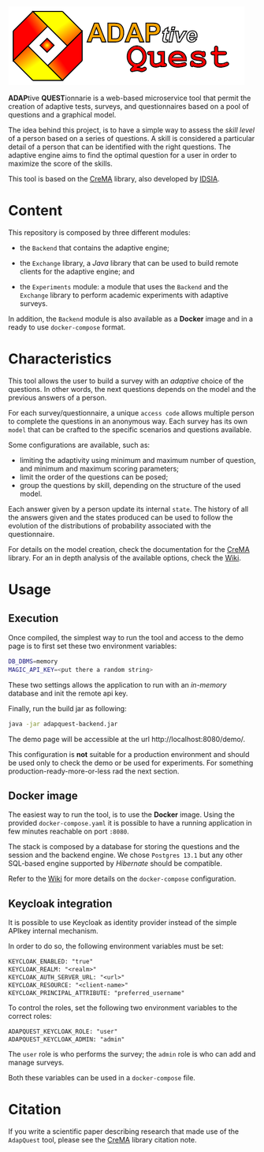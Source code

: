 <img src="docs/logo.png" alt="Adapquest" width="480"/>

**ADAP**tive **QUEST**ionnarie is a web-based microservice tool that permit the creation of adaptive tests, surveys,
and questionnaires based on a pool of questions and a graphical model.

The idea behind this project, is to have a simple way to assess the _skill level_ of a person based on a series of
questions. A skill is considered a particular detail of a person that can be identified with the right questions. The
adaptive engine aims to find the optimal question for a user in order to maximize the score of the skills.

This tool is based on the [CreMA](https://github.com/IDSIA/crema) library, also developed
by [IDSIA](https://github.com/IDSIA).

# Content

This repository is composed by three different modules:

* the `Backend` that contains the adaptive engine;

* the `Exchange` library, a _Java_ library that can be used to build remote clients for the adaptive engine; and

* the `Experiments` module: a module that uses the `Backend` and the `Exchange` library to perform academic experiments
  with adaptive surveys.

In addition, the `Backend` module is also available as a **Docker** image and in a ready to use `docker-compose` format.

# Characteristics

This tool allows the user to build a survey with an _adaptive_ choice of the questions. In other words, the next
questions depends on the model and the previous answers of a person.

For each survey/questionnaire, a unique `access code` allows multiple person to complete the questions in an anonymous
way. Each survey has its own `model` that can be crafted to the specific scenarios and questions available.

Some configurations are available, such as:

- limiting the adaptivity using minimum and maximum number of question, and minimum and maximum scoring parameters;
- limit the order of the questions can be posed;
- group the questions by skill, depending on the structure of the used model.

Each answer given by a person update its internal `state`. The history of all the answers given and the states produced
can be used to follow the evolution of the distributions of probability associated with the questionnaire.

For details on the model creation, check the documentation for the [CreMA](https://github.com/IDSIA/crema) library. For
an in depth analysis of the available options, check the [Wiki](https://github.com/IDSIA/adapquest/wiki).

# Usage

## Execution

Once compiled, the simplest way to run the tool and access to the demo page is to first set these two environment
variables:

```bash
DB_DBMS=memory
MAGIC_API_KEY=<put there a random string>
```

These two settings allows the application to run with an *in-memory* database and init the remote api key.

Finally, run the build jar as following:

```bash
java -jar adapquest-backend.jar
```

The demo page will be accessible at the url http://localhost:8080/demo/.

This configuration is **not** suitable for a production environment and should be used only to check the demo or be used
for experiments. For something production-ready-more-or-less rad the next section.

## Docker image

The easiest way to run the tool, is to use the **Docker** image. Using the provided `docker-compose.yaml` it is possible
to have a running application in few minutes reachable on port `:8080`.

The stack is composed by a database for storing the questions and the session and the backend engine. We
chose `Postgres 13.1` but any other SQL-based engine supported by *Hibernate* should be compatible.

Refer to the [Wiki](https://github.com/IDSIA/adapquest/wiki) for more details on the `docker-compose` configuration.

## Keycloak integration

It is possible to use Keycloak as identity provider instead of the simple APIkey internal mechanism.

In order to do so, the following environment variables must be set:

````
KEYCLOAK_ENABLED: "true"
KEYCLOAK_REALM: "<realm>"
KEYCLOAK_AUTH_SERVER_URL: "<url>"
KEYCLOAK_RESOURCE: "<client-name>"
KEYCLOAK_PRINCIPAL_ATTRIBUTE: "preferred_username"
````

To control the roles, set the following two environment variables to the correct roles:

````
ADAPQUEST_KEYCLOAK_ROLE: "user"
ADAPQUEST_KEYCLOAK_ADMIN: "admin"
````

The `user` role is who performs the survey; the `admin` role is who can add and manage surveys.

Both these variables can be used in a `docker-compose` file.

# Citation

If you write a scientific paper describing research that made use of the `AdapQuest` tool, please see
the [CreMA](https://github.com/IDSIA/crema#citation) library citation note.
